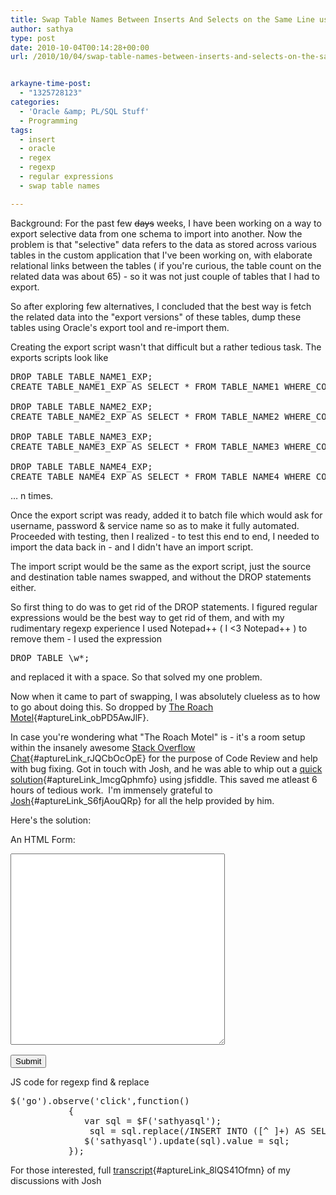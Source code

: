```yaml
---
title: Swap Table Names Between Inserts And Selects on the Same Line using Regular Expressions
author: sathya
type: post
date: 2010-10-04T00:14:28+00:00
url: /2010/10/04/swap-table-names-between-inserts-and-selects-on-the-same-line-using-regular-expressions/


arkayne-time-post:
  - "1325728123"
categories:
  - 'Oracle &amp; PL/SQL Stuff'
  - Programming
tags:
  - insert
  - oracle
  - regex
  - regexp
  - regular expressions
  - swap table names

---
```

Background: For the past few <span style="text-decoration: line-through;">days</span> weeks, I have been working on a way to export selective data from one schema to import into another. Now the problem is that "selective" data refers to the data as stored across various tables in the custom application that I've been working on, with elaborate relational links between the tables ( if you're curious, the table count on the related data was about 65) - so it was not just couple of tables that I had to export.  
<!--more-->

So after exploring few alternatives, I concluded that the best way is fetch the related data into the "export versions" of these tables, dump these tables using Oracle's export tool and re-import them.

Creating the export script wasn't that difficult but a rather tedious task. The exports scripts look like

<pre class="brush:sql">DROP TABLE TABLE_NAME1_EXP;
CREATE TABLE_NAME1_EXP AS SELECT * FROM TABLE_NAME1 WHERE_CONDITION;

DROP TABLE TABLE_NAME2_EXP;
CREATE TABLE_NAME2_EXP AS SELECT * FROM TABLE_NAME2 WHERE_CONDITION;

DROP TABLE TABLE_NAME3_EXP;
CREATE TABLE_NAME3_EXP AS SELECT * FROM TABLE_NAME3 WHERE_CONDITION;

DROP TABLE TABLE_NAME4_EXP;
CREATE TABLE_NAME4_EXP AS SELECT * FROM TABLE_NAME4 WHERE_CONDITION;</pre>

&#8230; n times.

Once the export script was ready, added it to batch file which would ask for username, password & service name so as to make it fully automated. Proceeded with testing, then I realized - to test this end to end, I needed to import the data back in - and I didn't have an import script.

The import script would be the same as the export script, just the source and destination table names swapped, and without the DROP statements either.

So first thing to do was to get rid of the DROP statements. I figured regular expressions would be the best way to get rid of them, and with my rudimentary regexp experience I used Notepad++ ( I <3 Notepad++ ) to remove them - I used the expression

<pre class="brush:sql">DROP TABLE \w*;</pre>

and replaced it with a space. So that solved my one problem.

Now when it came to part of swapping, I was absolutely clueless as to how to go about doing this. So dropped by [The Roach Motel][1]{#aptureLink_obPD5AwJlF}.

In case you're wondering what "The Roach Motel" is - it's a room setup within the insanely awesome [Stack Overflow Chat][2]{#aptureLink_rJQCbOcOpE} for the purpose of Code Review and help with bug fixing. Got in touch with Josh, and he was able to whip out a [quick solution][3]{#aptureLink_lmcgQphmfo} using jsfiddle. This saved me atleast 6 hours of tedious work.  I'm immensely grateful to [Josh][4]{#aptureLink_S6fjAouQRp} for all the help provided by him.

Here's the solution:

An HTML Form:

<pre class="brush:html"><textarea id="sathyasql" cols="40" rows="20"></textarea>
<input id="go" type="submit" />
</pre>

JS code for regexp find & replace

<pre class="brush:js">$('go').observe('click',function()
           {
              var sql = $F('sathyasql');
               sql = sql.replace(/INSERT INTO ([^ ]+) AS SELECT \* FROM ([^ ]+)/g,'INSERT INTO $2 AS SELECT * FROM $1');
              $('sathyasql').update(sql).value = sql;
           });
</pre>

For those interested, full [transcript][5]{#aptureLink_8lQS41Ofmn} of my discussions with Josh

 [1]: https://chat.meta.stackoverflow.com/rooms/224/the-roach-motel
 [2]: https://chat.meta.stackoverflow.com/
 [3]: https://jsfiddle.net/M6dxn/1/
 [4]: https://meta.stackoverflow.com/users/131541?tab=accounts#tab-top
 [5]: https://chat.meta.stackoverflow.com/transcript/message/208874#208874
